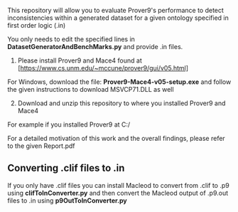 This repository will allow you to evaluate Prover9's performance to detect inconsistencies within a generated dataset for a given ontology specified in first order logic (.in)


You only needs to edit the specified lines in **DatasetGeneratorAndBenchMarks.py** and provide .in files. 


1. Please install Prover9 and Mace4 found at [https://www.cs.unm.edu/~mccune/prover9/gui/v05.html]

For Windows, download the file: **Prover9-Mace4-v05-setup.exe** and follow the given instructions to download MSVCP71.DLL as well

2. Download and unzip this repository to where you installed Prover9 and Mace4

For example if you installed Prover9 at C:/

For a detailed motivation of this work and the overall findings, please refer to the given Report.pdf

## Converting .clif files to .in

If you only have .clif files you can install Macleod to convert from .clif to .p9 using **clifToInConverter.py** and then convert the Macleod output of .p9.out files to .in using **p9OutToInConverter.py**
